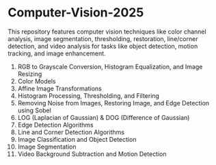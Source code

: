 # Computer-Vision-2025
This repository features computer vision techniques like color channel analysis, image segmentation, thresholding, restoration, line/corner detection, and video analysis for tasks like object detection, motion tracking, and image enhancement.

1. RGB to Grayscale Conversion, Histogram Equalization, and Image Resizing
2. Color Models
3. Affine Image Transformations
4. Histogram Processing, Thresholding, and Filtering
5. Removing Noise from Images, Restoring Image, and Edge Detection using Sobel
6. LOG (Laplacian of Gaussian) & DOG (Difference of Gaussian)
7. Edge Detection Algorithms
8. Line and Corner Detection Algorithms
9. Image Classification and Object Detection
10. Image Segmentation
11. Video Background Subtraction and Motion Detection

